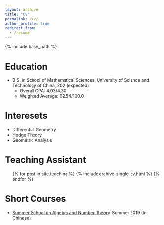 ```yaml
---
layout: archive
title: "CV"
permalink: /cv/
author_profile: true
redirect_from:
  - /resume
---
```


{% include base_path %}


Education
======
* B.S. in School of Mathematical Sciences, University of Science and Technology of China, 2021(expected)
  * Overall GPA: 4.03/4.30
  * Weighted Average: 92.54/100.0

Interesets
======
* Differential Geometry
* Hodge Theory
* Geometric Analysis
  
Teaching Assistant
======
  <ul>{% for post in site.teaching %}
    {% include archive-single-cv.html %}
  {% endfor %}</ul>

Short Courses
======
  * [Summer School on Algebra and Number Theory](http://anss2019.csp.escience.cn/dct/page/1)-Summer 2019 (In Chinese)
